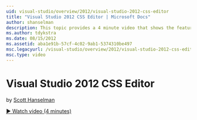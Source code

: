 ```yaml
---
uid: visual-studio/overview/2012/visual-studio-2012-css-editor
title: "Visual Studio 2012 CSS Editor | Microsoft Docs"
author: shanselman
description: This topic provides a 4 minute video that shows the features inside of the Visual Studio 2012 CSS Editor.
ms.author: tdykstra
ms.date: 08/15/2012
ms.assetid: aba1e91b-57cf-4c02-9ab1-5374310be497
msc.legacyurl: /visual-studio/overview/2012/visual-studio-2012-css-editor
msc.type: video
---
```

# Visual Studio 2012 CSS Editor

by [Scott Hanselman](https://github.com/shanselman)

[&#9654; Watch video (4 minutes)](https://channel9.msdn.com/Blogs/ASP-NET-Site-Videos/visual-studio-2012-css-editor)

